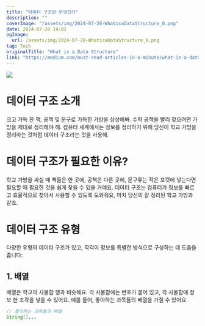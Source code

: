 ```yaml
---
title: "데이터 구조란 무엇인가"
description: ""
coverImage: "/assets/img/2024-07-28-WhatisaDataStructure_0.png"
date: 2024-07-28 14:02
ogImage: 
  url: /assets/img/2024-07-28-WhatisaDataStructure_0.png
tag: Tech
originalTitle: "What is a Data Structure"
link: "https://medium.com/must-read-articles-in-a-minute/what-is-a-data-structure-996eb66f3735"
---
```



<img src="/assets/img/2024-07-28-WhatisaDataStructure_0.png" />

# 데이터 구조 소개

크고 가득 찬 책, 공책 및 문구로 가득한 가방을 상상해봐. 수학 공책을 빨리 찾으려면 가방을 제대로 정리해야 해. 컴퓨터 세계에서는 정보를 정리하기 위해 당신이 학교 가방을 정리하는 것처럼 데이터 구조라는 것을 사용해.

# 데이터 구조가 필요한 이유?

<div class="content-ad"></div>

학교 가방을 싸실 때 책들은 한 곳에, 공책은 다른 곳에, 문구류는 작은 포켓에 넣는다면 필요할 때 필요한 것을 쉽게 찾을 수 있을 거예요. 데이터 구조는 컴퓨터가 정보를 빠르고 효율적으로 찾아서 사용할 수 있도록 도와줘요, 마치 당신의 잘 정리된 학교 가방과 같죠.

# 데이터 구조 유형

다양한 유형의 데이터 구조가 있고, 각각이 정보를 특별한 방식으로 구성하는 데 도움을 줍니다:

## 1. 배열

<div class="content-ad"></div>

배열은 학교의 사물함 행과 비슷해요. 각 사물함에는 번호가 붙어 있고, 각 사물함에 정보 한 조각을 넣을 수 있어요. 예를 들어, 좋아하는 과목들의 배열을 가질 수 있어요.

```java
// 좋아하는 과목들의 배열
String[]...
```